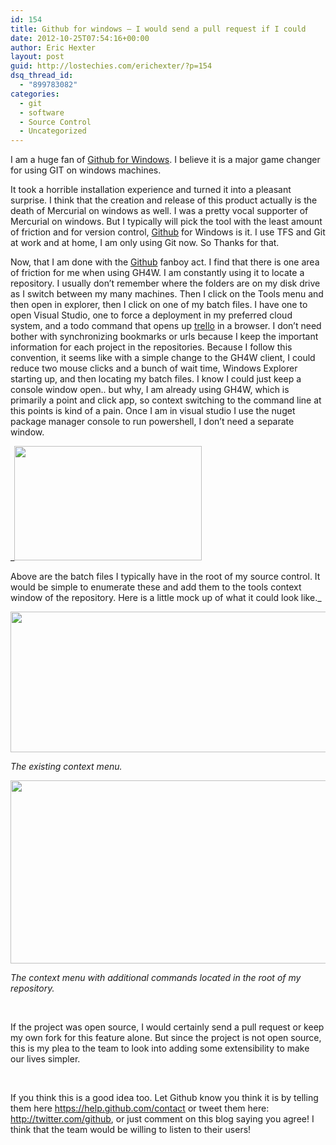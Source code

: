 ```yaml
---
id: 154
title: Github for windows – I would send a pull request if I could
date: 2012-10-25T07:54:16+00:00
author: Eric Hexter
layout: post
guid: http://lostechies.com/erichexter/?p=154
dsq_thread_id:
  - "899783082"
categories:
  - git
  - software
  - Source Control
  - Uncategorized
---
```

I am a huge fan of [Github for Windows](http://windows.github.com/). I believe it is a major game changer for using GIT on windows machines.
  
It took a horrible installation experience and turned it into a pleasant surprise. I think that the creation and release of this product actually is the death of Mercurial on windows as well. I was a pretty vocal supporter of Mercurial on windows. But I typically will pick the tool with the least amount of friction and for version control, [Github](https://github.com/) for Windows is it. I use TFS and Git at work and at home, I am only using Git now. So Thanks for that.

Now, that I am done with the [Github](https://github.com/) fanboy act. I find that there is one area of friction for me when using GH4W. I am constantly using it to locate a repository. I usually don’t remember where the folders are on my disk drive as I switch between my many machines. Then I click on the Tools menu and then open in explorer, then I click on one of my batch files. I have one to open Visual Studio, one to force a deployment in my preferred cloud system, and a todo command that opens up [trello](https://trello.com/) in a browser. I don’t need bother with synchronizing bookmarks or urls because I keep the important information for each project in the repositories. Because I follow this convention, it seems like with a simple change to the GH4W client, I could reduce two mouse clicks and a bunch of wait time, Windows Explorer starting up, and then locating my batch files. I know I could just keep a console window open.. but why, I am already using GH4W, which is primarily a point and click app, so context switching to the command line at this points is kind of a pain. Once I am in visual studio I use the nuget package manager console to run powershell, I don’t need a separate window.

_[<img class="alignnone size-medium wp-image-159" title="image1" src="http://lostechies.com/erichexter/files/2012/10/image1-300x183.png" alt="" width="300" height="183" />](http://lostechies.com/erichexter/files/2012/10/image1.png)
  
Above are the batch files I typically have in the root of my source control. It would be simple to enumerate these and add them to the tools context window of the repository. Here is a little mock up of what it could look like._

[<img class="alignnone size-full wp-image-160" title="image2" src="http://lostechies.com/erichexter/files/2012/10/image2.png" alt="" width="556" height="225" />](http://lostechies.com/erichexter/files/2012/10/image2.png)
  
_The existing context menu._

[<img class="alignnone size-full wp-image-161" title="image3" src="http://lostechies.com/erichexter/files/2012/10/image3.png" alt="" width="804" height="293" />](http://lostechies.com/erichexter/files/2012/10/image3.png)

_The context menu with additional commands located in the root of my repository._

&nbsp;

If the project was open source, I would certainly send a pull request or keep my own fork for this feature alone. But since the project is not open source, this is my plea to the team to look into adding some extensibility to make our lives simpler.

&nbsp;

If you think this is a good idea too. Let Github know you think it is by telling them here <https://help.github.com/contact> or tweet them here: <http://twitter.com/github>, or just comment on this blog saying you agree! I think that the team would be willing to listen to their users!